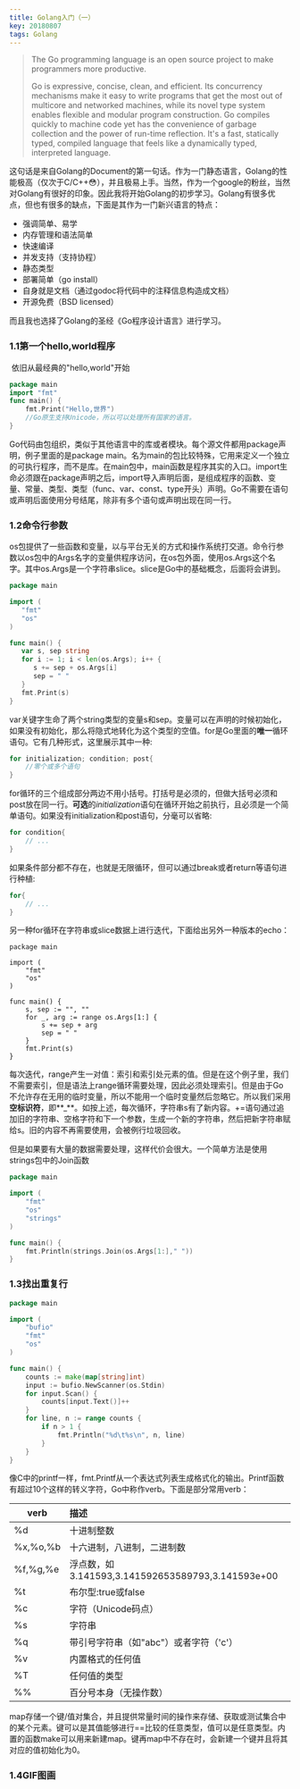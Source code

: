 ```yaml
---
title: Golang入门（一）
key: 20180807
tags: Golang
---
```


> The Go programming language is an open source project to make programmers more productive.
>
> Go is expressive, concise, clean, and efficient. Its concurrency mechanisms make it easy to write programs that get the most out of multicore and networked machines, while its novel type system enables flexible and modular program construction. Go compiles quickly to machine code yet has the convenience of garbage collection and the power of run-time reflection. It's a fast, statically typed, compiled language that feels like a dynamically typed, interpreted language.



​        这句话是来自Golang的Document的第一句话。作为一门静态语言，Golang的性能极高（仅次于C/C++:flushed:），并且极易上手。当然，作为一个google的粉丝，当然对Golang有很好的印象。因此我将开始Golang的初步学习。Golang有很多优点，但也有很多的缺点，下面是其作为一门新兴语言的特点：

* 强调简单、易学
* 内存管理和语法简单
* 快速编译
* 并发支持（支持协程）
* 静态类型
* 部署简单（go install）
* 自身就是文档（通过godoc将代码中的注释信息构造成文档）
* 开源免费（BSD licensed）

而且我也选择了Golang的圣经《Go程序设计语言》进行学习。

### 1.1第一个hello,world程序

​        依旧从最经典的"hello,world"开始

```go
package main
import "fmt"
func main() {
	fmt.Print("Hello,世界")
    //Go原生支持Unicode，所以可以处理所有国家的语言。
}
```

​        Go代码由包组织，类似于其他语言中的库或者模块。每个源文件都用package声明，例子里面的是package main。名为main的包比较特殊，它用来定义一个独立的可执行程序，而不是库。在main包中，main函数是程序其实的入口。import生命必须跟在package声明之后，import导入声明后面，是组成程序的函数、变量、常量、类型、类型（func、var、const、type开头）声明。Go不需要在语句或声明后面使用分号结尾，除非有多个语句或声明出现在同一行。

### 1.2命令行参数

​       os包提供了一些函数和变量，以与平台无关的方式和操作系统打交道。命令行参数以os包中的Args名字的变量供程序访问，在os包外面，使用os.Args这个名字。其中os.Args是一个字符串slice。slice是Go中的基础概念，后面将会讲到。

```go
package main

import (
   "fmt"
   "os"
)

func main() {
   var s, sep string
   for i := 1; i < len(os.Args); i++ {
      s += sep + os.Args[i]
      sep = " "
   }
   fmt.Print(s)
} 
```

​        var关键字生命了两个string类型的变量s和sep。变量可以在声明的时候初始化，如果没有初始化，那么将隐式地转化为这个类型的空值。for是Go里面的**唯一**循环语句。它有几种形式，这里展示其中一种:

```go
for initialization; condition; post{
    //零个或多个语句
}
```

​        for循环的三个组成部分两边不用小括号。打括号是必须的，但做大括号必须和post放在同一行。**可选**的*initialization*语句在循环开始之前执行，且必须是一个简单语句。如果没有initialization和post语句，分毫可以省略:

```go
for condition{
    // ...
}
```

​	 如果条件部分都不存在，也就是无限循环，但可以通过break或者return等语句进行种植:

```go
for{
    // ...
}
```

​	 另一种for循环在字符串或slice数据上进行迭代，下面给出另外一种版本的echo：

```
package main

import (
	"fmt"
	"os"
)

func main() {
	s, sep := "", ""
	for _, arg := range os.Args[1:] {
		s += sep + arg
		sep = " "
	}
	fmt.Print(s)
}
```

​	 每次迭代，range产生一对值：索引和索引处元素的值。但是在这个例子里，我们不需要索引，但是语法上range循环需要处理，因此必须处理索引。但是由于Go不允许存在无用的临时变量，所以不能用一个临时变量然后忽略它。所以我们采用**空标识符**，即**_**。如按上述，每次循环，字符串s有了新内容。+=语句通过追加旧的字符串、空格字符和下一个参数，生成一个新的字符串，然后把新字符串赋给s。旧的内容不再需要使用，会被例行垃圾回收。

​	 但是如果要有大量的数据需要处理，这样代价会很大。一个简单方法是使用strings包中的Join函数

```go
package main

import (
	"fmt"
	"os"
	"strings"
)

func main() {
	fmt.Println(strings.Join(os.Args[1:]," "))
}
```

### 1.3找出重复行

```go
package main

import (
	"bufio"
	"fmt"
	"os"
)

func main() {
	counts := make(map[string]int)
	input := bufio.NewScanner(os.Stdin)
	for input.Scan() {
		counts[input.Text()]++
	}
	for line, n := range counts {
		if n > 1 {
			fmt.Println("%d\t%s\n", n, line)
		}
	}
}
```

像C中的printf一样，fmt.Printf从一个表达式列表生成格式化的输出。Printf函数有超过10个这样的转义字符，Go中称作verb。下面是部分常用verb：

| verb     | 描述     |
| -------- | :------- |
| %d  | 十进制整数 |
| %x,%o,%b | 十六进制，八进制，二进制数 |
| %f,%g,%e | 浮点数，如3.141593,3.141592653589793,3.141593e+00 |
| %t | 布尔型:true或false |
| %c | 字符（Unicode码点） |
| %s | 字符串 |
| %q | 带引号字符串（如"abc"）或者字符（'c'） |
| %v | 内置格式的任何值 |
| %T | 任何值的类型 |
| %% | 百分号本身（无操作数） |

map存储一个键/值对集合，并且提供常量时间的操作来存储、获取或测试集合中的某个元素。键可以是其值能够进行==比较的任意类型，值可以是任意类型。内置的函数make可以用来新建map。键再map中不存在时，会新建一个键并且将其对应的值初始化为0。

### 1.4GIF图画

